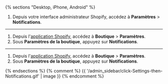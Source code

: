 {% sections "Desktop, iPhone, Android" %}

1. Depuis votre interface administrateur Shopify, accédez à **Paramètres** > **Notifications**.

----

1. Depuis l'[application Shopify](https://www.shopify.com/install/detect), accédez à **Boutique** > **Paramètres**.
2. Sous **Paramètres de la boutique**, appuyez sur **Notifications**.

----

1. Depuis l'[application Shopify](https://www.shopify.com/install/detect), accédez à **Boutique** > **Paramètres**.
2. Sous **Paramètres de la boutique**, appuyez sur **Notifications**.

{% endsections %} {% comment %} {{ '/admin_sidebar/click-Settings-then-Notifications.gif' | image }} {% endcomment %}

